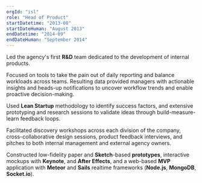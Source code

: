 ```yaml
---
orgId: "isl"
role: "Head of Product"
startDatetime: "2013-08"
startDateHuman: "August 2013"
endDatetime: "2014-09"
endDateHuman: "September 2014"
---
```


Led the agency's first **R&D** team dedicated to the development of internal products.

Focused on tools to take the pain out of daily reporting and balance workloads across teams. Resulting data provided managers with actionable insights and heads-up notifications to uncover workflow trends and enable proactive decision-making.

Used **Lean Startup** methodology to identify success factors, and extensive prototyping and research sessions to validate ideas through build-measure-learn feedback loops.

Facilitated discovery workshops across each division of the company, cross-collaborative design sessions, product feedback interviews, and pitches to both internal management and external agency owners.

Constructed low-fidelity paper and **Sketch**-based **prototypes**, interactive mockups with **Keynote**, and **After Effects**, and a web-based **MVP** application with **Meteor** and **Sails** realtime frameworks (**Node.js**, **MongoDB**, **Socket.io**).
